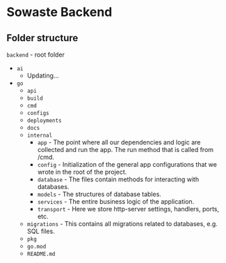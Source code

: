 # **Sowaste Backend**

## Folder structure

`backend` - root folder

- `ai`
  - Updating...
- `go`
  - `api`
  - `build`
  - `cmd`
  - `configs`
  - `deployments`
  - `docs`
  - `internal`
    - `app` - The point where all our dependencies and logic are collected and run the app. The run method that is called from /cmd.
    - `config` - Initialization of the general app configurations that we wrote in the root of the project.
    - `database` - The files contain methods for interacting with databases.
    - `models` - The structures of database tables.
    - `services` - The entire business logic of the application.
    - `transport` - Here we store http-server settings, handlers, ports, etc.
  - `migrations` - This contains all migrations related to databases, e.g. SQL files.
  - `pkg`
  - `go.mod`
  - `README.md`

